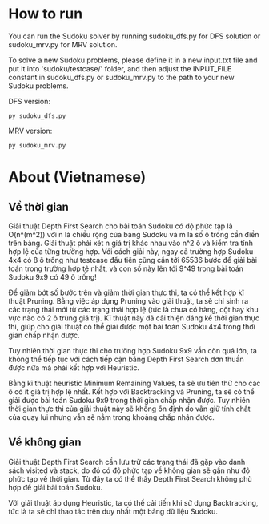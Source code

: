 # How to run

You can run the Sudoku solver by running sudoku_dfs.py for DFS solution or sudoku_mrv.py for MRV solution.

To solve a new Sudoku problems, please define it in a new input.txt file and put it into 'sudoku/testcase/' folder, and then adjust the INPUT_FILE constant in sudoku_dfs.py or sudoku_mrv.py to the path to your new Sudoku problems.

DFS version:

```
py sudoku_dfs.py
```

MRV version:

```
py sudoku_mrv.py
```

# About (Vietnamese)

## Về thời gian

Giải thuật Depth First Search cho bài toán Sudoku có độ phức tạp là O(n^(m^2)) với n là chiều rộng của bảng Sudoku và m là số ô trống cần điền trên bảng. Giải thuật phải xét n giá trị khác nhau vào n^2 ô và kiểm tra tính hợp lệ của từng trường hợp. Với cách giải này, ngay cả trường hợp Sudoku 4x4 có 8 ô trống như testcase đầu tiên cũng cần tới 65536 bước để giải bài toán trong trường hợp tệ nhất, và con số này lên tới 9^49 trong bài toán Sudoku 9x9 có 49 ô trống!

Để giảm bớt số bước trên và giảm thời gian thực thi, ta có thể kết hợp kĩ thuật Pruning. Bằng việc áp dụng Pruning vào giải thuật, ta sẽ chỉ sinh ra các trạng thái mới từ các trạng thái hợp lệ (tức là chưa có hàng, cột hay khu vực nào có 2 ô trùng giá trị). Kĩ thuật này đã cải thiện đáng kể thời gian thực thi, giúp cho giải thuật có thể giải được một bài toán Sudoku 4x4 trong thời gian chấp nhận được.

Tuy nhiên thời gian thực thi cho trường hợp Sudoku 9x9 vẫn còn quá lớn, ta không thể tiếp tục với cách tiếp cận bằng Depth First Search đơn thuần được nữa mà phải kết hợp với Heuristic.

Bằng kĩ thuật heuristic Minimum Remaining Values, ta sẽ ưu tiên thử cho các ô có ít giá trị hợp lệ nhất. Kết hợp với Backtracking và Pruning, ta sẽ có thể giải được bài toán Sudoku 9x9 trong thời gian chấp nhận được. Tuy nhiên thời gian thực thi của giải thuật này sẽ không ổn định do vẫn giữ tính chất của quay lui nhưng vẫn sẽ nằm trong khoảng chấp nhận được.


## Về không gian

Giải thuật Depth First Search cần lưu trữ các trạng thái đã gặp vào danh sách visited và stack, do đó có độ phức tạp về không gian sẽ gần như độ phức tạp về thời gian. Từ đây ta có thể thấy Depth First Search không phù hợp để giải bài toán Sudoku.

Với giải thuật áp dụng Heuristic, ta có thể cải tiến khi sử dụng Backtracking, tức là ta sẽ chỉ thao tác trên duy nhất một bảng dữ liệu Sudoku.

